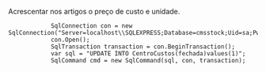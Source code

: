 ﻿Acrescentar nos artigos o preço de custo e unidade.


                SqlConnection con = new SqlConnection("Server=localhost\\SQLEXPRESS;Database=cmsstock;Uid=sa;Pwd=12345678");
                con.Open();
                SqlTransaction transaction = con.BeginTransaction();
                var sql = "UPDATE INTO CentroCustos(fechada)values(1)";
                SqlCommand cmd = new SqlCommand(sql, con, transaction);